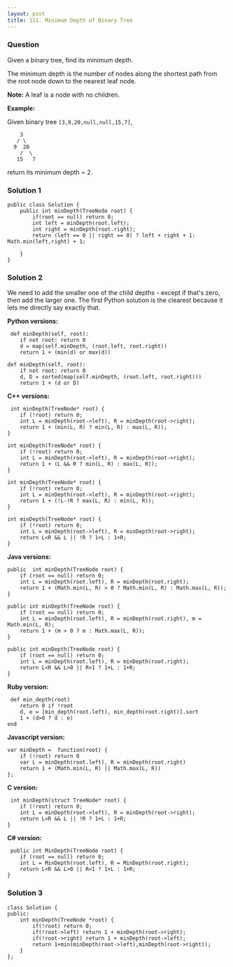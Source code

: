 ```yaml
---
layout: post
title: 111. Minimum Depth of Binary Tree
---
```

### Question
Given a binary tree, find its minimum depth.

The minimum depth is the number of nodes along the shortest path from the root
node down to the nearest leaf node.

 **Note:**  A leaf is a node with no children.

 **Example:**

Given binary tree `[3,9,20,null,null,15,7]`,

    
    
        3
       / \
      9  20
        /  \
       15   7

return its minimum depth = 2.

### Solution 1
    
    
    public class Solution {
        public int minDepth(TreeNode root) {
            if(root == null) return 0;
            int left = minDepth(root.left);
            int right = minDepth(root.right);
            return (left == 0 || right == 0) ? left + right + 1: Math.min(left,right) + 1;
           
        }
    }


### Solution 2
We need to add the smaller one of the child depths - except if that's zero,
then add the larger one. The first Python solution is the clearest because it
lets me directly say exactly that.

 **Python versions:**

    
    
     def minDepth(self, root):
        if not root: return 0
        d = map(self.minDepth, (root.left, root.right))
        return 1 + (min(d) or max(d))
    
    def minDepth(self, root):
        if not root: return 0
        d, D = sorted(map(self.minDepth, (root.left, root.right)))
        return 1 + (d or D)
    

**C++ versions:**

    
    
     int minDepth(TreeNode* root) {
        if (!root) return 0;
        int L = minDepth(root->left), R = minDepth(root->right);
        return 1 + (min(L, R) ? min(L, R) : max(L, R));
    }
    
    int minDepth(TreeNode* root) {
        if (!root) return 0;
        int L = minDepth(root->left), R = minDepth(root->right);
        return 1 + (L && R ? min(L, R) : max(L, R));
    }
    
    int minDepth(TreeNode* root) {
        if (!root) return 0;
        int L = minDepth(root->left), R = minDepth(root->right);
        return 1 + (!L-!R ? max(L, R) : min(L, R));
    }
    
    int minDepth(TreeNode* root) {
        if (!root) return 0;
        int L = minDepth(root->left), R = minDepth(root->right);
        return L<R && L || !R ? 1+L : 1+R;
    }
    

**Java versions:**

    
    
    public  int minDepth(TreeNode root) {
        if (root == null) return 0;
        int L = minDepth(root.left), R = minDepth(root.right);
        return 1 + (Math.min(L, R) > 0 ? Math.min(L, R) : Math.max(L, R));
    }
    
    public int minDepth(TreeNode root) {
        if (root == null) return 0;
        int L = minDepth(root.left), R = minDepth(root.right), m = Math.min(L, R);
        return 1 + (m > 0 ? m : Math.max(L, R));
    }
    
    public int minDepth(TreeNode root) {
        if (root == null) return 0;
        int L = minDepth(root.left), R = minDepth(root.right);
        return L<R && L>0 || R<1 ? 1+L : 1+R;
    }
    

**Ruby version:**

    
    
     def min_depth(root)
        return 0 if !root
        d, e = [min_depth(root.left), min_depth(root.right)].sort
        1 + (d>0 ? d : e)
    end
    

**Javascript version:**

    
    
    var minDepth =  function(root) {
        if (!root) return 0
        var L = minDepth(root.left), R = minDepth(root.right)
        return 1 + (Math.min(L, R) || Math.max(L, R))
    };
    

**C version:**

    
    
     int minDepth(struct TreeNode* root) {
        if (!root) return 0;
        int L = minDepth(root->left), R = minDepth(root->right);
        return L<R && L || !R ? 1+L : 1+R;
    }
    

**C# version:**

    
    
     public int MinDepth(TreeNode root) {
        if (root == null) return 0;
        int L = MinDepth(root.left), R = MinDepth(root.right);
        return L<R && L>0 || R<1 ? 1+L : 1+R;
    }


### Solution 3
    
    
    class Solution {
    public:
        int minDepth(TreeNode *root) {
            if(!root) return 0;
            if(!root->left) return 1 + minDepth(root->right);
            if(!root->right) return 1 + minDepth(root->left);
            return 1+min(minDepth(root->left),minDepth(root->right));
        }
    };



